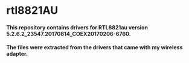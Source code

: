 # rtl8821AU

#### This repository contains drivers for RTL8821au version 5.2.6.2_23547.20170814_COEX20170206-6760.

#### The files were extracted from the drivers that came with my wireless adapter.

